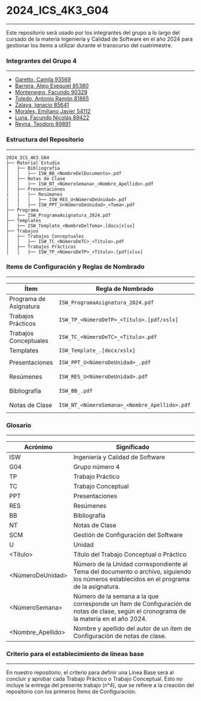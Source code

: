 # 2024_ICS_4K3_G04
---
Este repositorio será usado por los integrantes del grupo a lo largo del cursado de la materia Ingeniería y Calidad de Software en el año 2024 para gestionar los ítems a utilizar durante el transcurso del cuatrimestre.


### Integrantes del Grupo 4
---

- [Garetto, Camila 93569](https://github.com/camilagaretto)
- [Barrera, Alejo Exequiel 85380](https://github.com/alejobarrera22)
- [Montenegro, Facundo 90329](https://github.com/facu142)
- [Toledo, Antonio Ramón 81865](https://github.com/toledoantonio)
- [Zalaya, Ignacio 85641](https://github.com/ignaciozalaya)
- [Morales, Emiliano Javier 54112]()
- [Luna, Facundo Nicolás 89422](https://github.com/FacundoLuna16)
- [Reyna, Teodoro 89891](https://github.com/ReynaTeodoro)

### Estructura del Repositorio
---
```
2024_ICS_4K3_G04
├── Material Estudio
│   ├── Bibliografía
│   │   ├── ISW_BB_<NombreDelDocumento>.pdf
│   ├── Notas de Clase
│   │   ├── ISW_NT_<NúmeroSemana>_<Nombre_Apellido>.pdf
│   ├── Presentaciones
|   |   ├── Resúmenes
|   |   |   ├── ISW_RES_U<NúmeroDeUnidad>.pdf
│   │   ├── ISW_PPT_U<NúmeroDeUnidad>_<Tema>.pdf
├── Programa
│   ├── ISW_ProgramaAsignatura_2024.pdf  
├── Templates
│   ├── ISW_Template_<NombreDelTema>.[docx|xlsx]
├── Trabajos
│   ├── Trabajos Conceptuales
│   │   ├── ISW_TC_<NúmeroDeTC>_<Título>.pdf
│   ├── Trabajos Prácticos
│   │   ├── ISW_TP_<NúmeroDeTP>_<Título>.[pdf|xlsx]
```


### Items de Configuración y Reglas de Nombrado

---
| Ítem                | Regla de Nombrado                                | Ubicación                                                         |
|---------------------|--------------------------------------------------|-------------------------------------------------------------------|
| Programa de Asignatura | `ISW_ProgramaAsignatura_2024.pdf`               | `2024_ICS_4K3_G04\Programa\`                                      |
| Trabajos Prácticos  | `ISW_TP_<NúmeroDeTP>_<Título>.[pdf/xslx]`         | `2024_ICS_4K3_G04\Trabajos\Trabajos Prácticos\`                   |
| Trabajos Conceptuales | `ISW_TC_<NúmeroDeTC>_<Título>.pdf`               | `2024_ICS_4K3_G04\Trabajos\Trabajos Conceptuales\`                |
| Templates           | `ISW_Template_.[docx/xslx]`                      | `2024_ICS_4K3_G04\Templates\`                                     |
| Presentaciones      | `ISW_PPT_U<NúmeroDeUnidad>_.pdf`                 | `2024_ICS_4K3_G04\Material Estudio\Presentaciones\`               |
| Resúmenes           | `ISW_RES_U<NúmeroDeUnidad>.pdf`                  | `2024_ICS_4K3_G04\Material Estudio\Resúmenes\`                    |
| Bibliografía        | `ISW_BB_.pdf`                                    | `2024_ICS_4K3_G04\Material Estudio\Bibliografía\`                 |
| Notas de Clase      | `ISW_NT_<NúmeroSemana>_<Nombre_Apellido>.pdf`    | `2024_ICS_4K3_G04\Material Estudio\Notas de Clase\`               |


### Glosario
---

| Acrónimo          | Significado                                                                                          |
|-------------------|------------------------------------------------------------------------------------------------------|
| ISW               | Ingeniería y Calidad de Software                                                                     |
| G04                | Grupo número 4                                                                                       |
| TP                | Trabajo Práctico                                                                                     |
| TC                | Trabajo Conceptual                                                                                   |
| PPT               | Presentaciones                                                                                       |
| RES               | Resúmenes                                                                                            |
| BB                | Bibliografía                                                                                         |
| NT                | Notas de Clase                                                                                       |
| SCM               | Gestión de Configuración del Software                                                                |
| U                 | Unidad                                                                                               |
| <Título>        | Título del Trabajo Conceptual o Práctico                                                             |
| <NúmeroDeUnidad> | Número de la Unidad correspondiente al Tema del documento o archivo, siguiendo los números establecidos en el programa de la asignatura. |
| <NúmeroSemana>  | Número de la semana a la que corresponde un Ítem de Configuración de notas de clase, según el cronograma de la materia en el año 2024.     |
| <Nombre_Apellido> | Nombre y apellido del autor de un ítem de Configuración de notas de clase.                                                             |



### Criterio para el establecimiento de líneas base
---
En nuestro repositorio, el criterio para definir una Línea Base será al concluir y aprobar cada Trabajo Práctico o Trabajo Conceptual. Esto no incluye la entrega del presente trabajo (n°4), que se refiere a la creación del repositorio con los primeros Ítems de Configuración.
